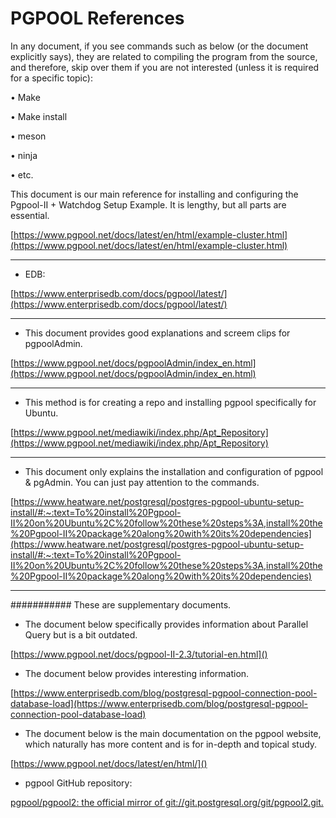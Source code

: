# PGPOOL References

In any document, if you see commands such as below (or the document explicitly says), they are related to compiling the program from the source, and therefore, skip over them if you are not interested (unless it is required for a specific topic):

•  Make

•  Make install

•  meson

•  ninja

•  etc.

This document is our main reference for installing and configuring the Pgpool-II + Watchdog Setup Example. It is lengthy, but all parts are essential.

[https://www.pgpool.net/docs/latest/en/html/example-cluster.html](https://www.pgpool.net/docs/latest/en/html/example-cluster.html)

---

* EDB:

[https://www.enterprisedb.com/docs/pgpool/latest/](https://www.enterprisedb.com/docs/pgpool/latest/)

---

* This document provides good explanations and screem clips for pgpoolAdmin.

[https://www.pgpool.net/docs/pgpoolAdmin/index_en.html](https://www.pgpool.net/docs/pgpoolAdmin/index_en.html)

---

* This method is for creating a repo and installing pgpool specifically for Ubuntu.

[https://www.pgpool.net/mediawiki/index.php/Apt_Repository](https://www.pgpool.net/mediawiki/index.php/Apt_Repository)

---

* This document only explains the installation and configuration of pgpool & pgAdmin. You can just pay attention to the commands.

[https://www.heatware.net/postgresql/postgres-pgpool-ubuntu-setup-install/#:~:text=To%20install%20Pgpool-II%20on%20Ubuntu%2C%20follow%20these%20steps%3A,install%20the%20Pgpool-II%20package%20along%20with%20its%20dependencies](https://www.heatware.net/postgresql/postgres-pgpool-ubuntu-setup-install/#:~:text=To%20install%20Pgpool-II%20on%20Ubuntu%2C%20follow%20these%20steps%3A,install%20the%20Pgpool-II%20package%20along%20with%20its%20dependencies)

---

###########
These are supplementary documents.

* The document below specifically provides information about Parallel Query but is a bit outdated.

[https://www.pgpool.net/docs/pgpool-II-2.3/tutorial-en.html]()

* The document below provides interesting information.

[https://www.enterprisedb.com/blog/postgresql-pgpool-connection-pool-database-load](https://www.enterprisedb.com/blog/postgresql-pgpool-connection-pool-database-load)

* The document below is the main documentation on the pgpool website, which naturally has more content and is for in-depth and topical study.

[https://www.pgpool.net/docs/latest/en/html/]()

* pgpool GitHub repository:

[pgpool/pgpool2: the official mirror of git://git.postgresql.org/git/pgpool2.git.](https://github.com/pgpool/pgpool2)
